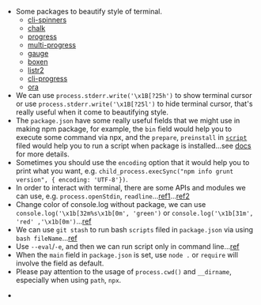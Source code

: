 - Some packages to beautify style of terminal.
  - [cli-spinners](https://github.com/sindresorhus/cli-spinners)
  - [chalk](https://github.com/chalk/u)
  - [progress](https://github.com/visionmedia/node-progress)
  - [multi-progress](https://github.com/pitaj/multi-progress)
  - [gauge](https://github.com/npm/gauge)
  - [boxen](https://github.com/sindresorhus/boxen)
  - [listr2](https://github.com/cenk1cenk2/listr2)
  - [cli-progress](https://github.com/npkgz/cli-progress)
  - [ora](https://github.com/sindresorhus/ora)
- We can use `process.stderr.write('\x1B[?25h')` to show terminal cursor or use `process.stderr.write('\x1B[?25l')` to hide terminal cursor, that's really useful when it come to beautifying style.
- The `package.json` have some really useful fields that we might use in making npm package, for example, the `bin` field would help you to execute some command via npx, and the `prepare`, `preinstall` in [`script`](https://docs.npmjs.com/cli/v7/using-npm/scripts) filed would help you to run a script when package is installed...see [docs](https://docs.npmjs.com/cli/v7/configuring-npm/package-json) for more details.
- Sometimes you should use the `encoding` option that it would help you to print what you want, e.g. `child_process.execSync("npm info grunt version", { encoding: 'UTF-8'})`.
- In order to interact with terminal, there are some APIs and modules we can use, e.g. `process.openStdin`, `readline`...[ref1](https://stackoverflow.com/questions/5947742/how-to-change-the-output-color-of-echo-in-linux)...[ref2](https://github.com/philipszdavido/cli-select-opts/blob/master/select.js)
- Change color of console.log without package, we can use `console.log('\x1b[32m%s\x1b[0m', 'green')` or `console.log('\x1b[31m', 'red' ,'\x1b[0m')`...[ref](https://stackoverflow.com/questions/9781218/how-to-change-node-jss-console-font-color)
- We can use `git stash` to run bash `scripts` filed in `package.json` via using `bash fileName`...[ref](https://awsm.page/nodejs/run-shell-scripts-using-npm-script/)
- Use `--eval`/`-e`, and then we can run script only in command line...[ref](https://nodejs.org/docs/latest-v15.x/api/cli.html#cli_e_eval_script)
- When the `main` field in `package.json` is set,  use `node .` or `require`  will involve the field as default.
- Please pay attention to the usage of `process.cwd()` and `__dirname`, especially when using `path`, `npx`.
- ```
